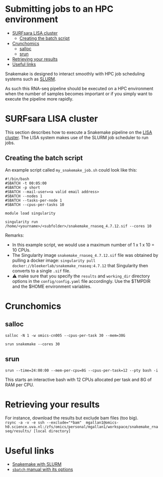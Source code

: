 # Submitting jobs to an HPC environment

<!-- MarkdownTOC autolink="true" levels="1,2,3" -->

- [SURFsara LISA cluster](#surfsara-lisa-cluster)
	- [Creating the batch script](#creating-the-batch-script)
- [Crunchomics](#crunchomics)
	- [salloc](#salloc)
	- [srun](#srun)
- [Retrieving your results](#retrieving-your-results)
- [Useful links](#useful-links)

<!-- /MarkdownTOC -->


Snakemake is designed to interact smoothly with HPC job scheduling systems such as [SLURM](https://slurm.schedmd.com/overview.html).

As such this RNA-seq pipeline should be executed on a HPC environment when the number of samples becomes important or if you simply want to execute the pipeline more rapidly.

# SURFsara LISA cluster
This section describes how to execute a Snakemake pipeline on the [LISA cluster](https://userinfo.surfsara.nl/systems/lisa/description). 
The LISA system makes use of the SLURM job scheduler to run jobs. 

## Creating the batch script

An example script called `my_snakemake_job.sh` could look like this:  

```
#!/bin/bash          
#SBATCH -t 00:05:00 
#SBATCH -p short 
#SBATCH --mail-user=<a valid email address> 
#SBATCH --nodes 1
#SBATCH --tasks-per-node 1
#SBATCH --cpus-per-tasks 10

module load singularity

singularity run /home/<yourname>/<subfolder>/snakemake_rnaseq_4.7.12.sif --cores 10
```

Remarks:
- In this example script, we would use a maximum number of 1 x 1 x 10 = 10 CPUs.
- The Singularity image `snakemake_rnaseq_4.7.12.sif` file was obtained by pulling a docker image: `singularity pull docker://bleekerlab/snakemake_rnaseq:4.7.12`  that Singularity then converts to a single `.sif` file.
- :warning: make sure that you specify the `results` and `working_dir` directory options in the `config/config.yaml` file accordingly.  Use the $TMPDIR and the $HOME environment variables. 

# Crunchomics

## salloc

`salloc -N 1 -w omics-cn005 --cpus-per-task 30 --mem=30G`

`srun snakemake --cores 30`

## srun

`srun --time=24:00:00 --mem-per-cpu=8G --cpus-per-task=12 --pty bash -i`

This starts an interactive bash with 12 CPUs allocated per task and 8G of RAM per CPU. 

# Retrieving your results

For instance, download the results but exclude bam files (too big).   
`rsync -a -v -e ssh --exclude="*bam"  mgallan1@omics-h0.science.uva.nl:/zfs/omics/personal/mgallan1/workspace/snakemake_rnaseq/results/ [local directory]`

# Useful links
- [Snakemake with SLURM](https://accio.github.io/programming/2020/06/16/Snakemake-with-slurm.html)
- [`sbatch` manual with its options](https://slurm.schedmd.com/sbatch.html)
